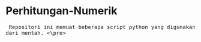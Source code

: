 # Perhitungan-Numerik

<pre> Repositori ini memuat beberapa script python yang digunakan untuk melakukan perhitungan numerik
dari mentah. <\pre>
